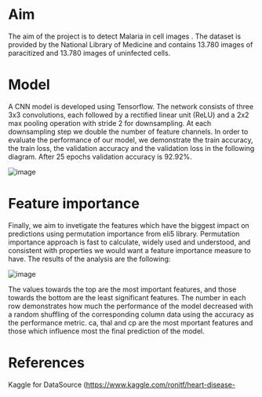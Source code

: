 # Aim 
The aim of the project is to detect Malaria in cell images . The dataset is provided by the National Library of Medicine and contains 13.780 images of paracitized and 13.780 images 
of uninfected cells.


# Model 
A CNN model is developed using Tensorflow. The network consists of three 3x3 convolutions, each followed by a rectified linear unit (ReLU) and a 2x2 max pooling operation with 
stride 2 for downsampling. At each downsampling step we double the number of feature channels. In order to evaluate the performance of our model, we demonstrate the train accuracy, the train loss,
the validation accuracy and the validation loss in the following diagram. After 25 epochs validation accuracy is 92.92%.

![image](https://user-images.githubusercontent.com/43147324/88307797-029be580-cd15-11ea-8fa3-42168d884612.png)





# Feature importance
Finally, we aim to invetigate the features which have the biggest impact on predictions using permutation importance from eli5 library. Permutation importance approach is fast to calculate, widely used and understood, and consistent with properties we would want a feature importance measure to have. The results of the analysis are the following:

![image](https://user-images.githubusercontent.com/43147324/86924392-1140a500-c138-11ea-9e4d-ee95f0db7abb.png)

The values towards the top are the most important features, and those towards the bottom are the least significant features.
The number in each row demonstrates how much the performance of the model decreased with a random shuffling of the corresponding column data using the accuracy as the performance metric. ca, thal and cp are the most mportant features and those which influence most the final prediction of the model.


# References
 Kaggle for DataSource
 (https://www.kaggle.com/ronitf/heart-disease-
